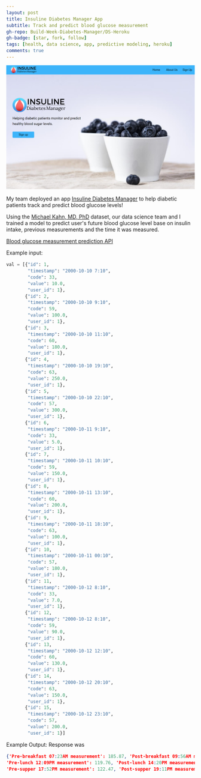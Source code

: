 ```yaml
---
layout: post
title: Insuline Diabetes Manager App
subtitle: Track and predict blood glucose measurement
gh-repo: Build-Week-Diabetes-Manager/DS-Heroku
gh-badge: [star, fork, follow]
tags: [health, data science, app, predictive modeling, heroku]
comments: true
---
```

![homepage](https://github.com/gyhou/gyhou.github.io/blob/master/img/diabetes%20manager%20homepage.png?raw=true)

My team deployed an app [Insuline Diabetes Manager](https://diabetesmanager.netlify.com/) to help diabetic patients track and predict blood glucose levels!

Using the [Michael Kahn, MD, PhD](https://archive.ics.uci.edu/ml/datasets/diabetes) dataset, our data science team and I trained a model to predict user's future blood glucose level base on insulin intake, previous measurements and the time it was measured.

[Blood glucose measurement prediction API](http://diabetes-manager-app.herokuapp.com)

Example input:
```python
val = [{"id": 1,
        "timestamp": "2000-10-10 7:10",
        "code": 33,
        "value": 10.0,
        "user_id": 1},
       {"id": 2,
        "timestamp": "2000-10-10 9:10",
        "code": 59,
        "value": 100.0,
        "user_id": 1},
       {"id": 3,
        "timestamp": "2000-10-10 11:10",
        "code": 60,
        "value": 180.0,
        "user_id": 1},
       {"id": 4,
        "timestamp": "2000-10-10 19:10",
        "code": 63,
        "value": 250.0,
        "user_id": 1},
       {"id": 5,
        "timestamp": "2000-10-10 22:10",
        "code": 57,
        "value": 300.0,
        "user_id": 1},
       {"id": 6,
        "timestamp": "2000-10-11 9:10",
        "code": 33,
        "value": 5.0,
        "user_id": 1},
       {"id": 7,
        "timestamp": "2000-10-11 10:10",
        "code": 59,
        "value": 150.0,
        "user_id": 1},
       {"id": 8,
        "timestamp": "2000-10-11 13:10",
        "code": 60,
        "value": 200.0,
        "user_id": 1},
       {"id": 9,
        "timestamp": "2000-10-11 18:10",
        "code": 63,
        "value": 100.0,
        "user_id": 1},
       {"id": 10,
        "timestamp": "2000-10-11 00:10",
        "code": 57,
        "value": 180.0,
        "user_id": 1},
       {"id": 11,
        "timestamp": "2000-10-12 8:10",
        "code": 33,
        "value": 7.0,
        "user_id": 1},
       {"id": 12,
        "timestamp": "2000-10-12 8:10",
        "code": 59,
        "value": 90.0,
        "user_id": 1},
       {"id": 13,
        "timestamp": "2000-10-12 12:10",
        "code": 60,
        "value": 130.0,
        "user_id": 1},
       {"id": 14,
        "timestamp": "2000-10-12 20:10",
        "code": 63,
        "value": 150.0,
        "user_id": 1},
       {"id": 15,
        "timestamp": "2000-10-12 23:10",
        "code": 57,
        "value": 200.0,
        "user_id": 1}]
```
        
        
Example Output:
Response was
```json
{'Pre-breakfast 07:23AM measurement': 185.87, 'Post-breakfast 09:56AM measurement': 168.67, 
'Pre-lunch 12:09PM measurement': 119.76, 'Post-lunch 14:20PM measurement': 201.92, 
'Pre-supper 17:52PM measurement': 122.47, 'Post-supper 19:11PM measurement': 138.75}
```
